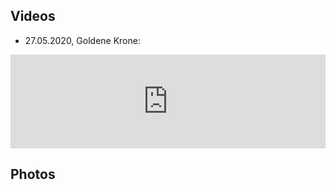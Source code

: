 ## Videos
- 27.05.2020, Goldene Krone:  

<iframe src="https://www.facebook.com/plugins/video.php?href=https%3A%2F%2Fwww.facebook.com%2FBrianKennethMusic%2Fvideos%2F733236510780945%2F&show_text=0&width=560" width="100%" style="border:none;overflow:hidden" scrolling="no" frameborder="0" allowTransparency="true" allowFullScreen="true"></iframe>

## Photos